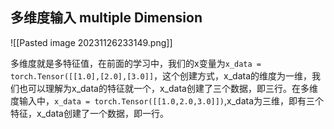 ## 多维度输入 multiple Dimension
![[Pasted image 20231126233149.png]]

多维度就是多特征值，在前面的学习中，我们的x变量为`x_data = torch.Tensor([[1.0],[2.0],[3.0]]`，这个创建方式，x_data的维度为一维，我们也可以理解为x_data的特征就一个，x_data创建了三个数据，即三行。在多维度输入中，`x_data = torch.Tensor([[1.0,2.0,3.0]])`,x_data为三维，即有三个特征，x_data创建了一个数据，即一行。